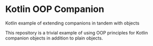 # Kotlin OOP Companion

Kotlin example of extending companions in tandem with objects

This repository is a trivial example of using OOP principles for Kotlin
companion objects in addition to plain objects.
